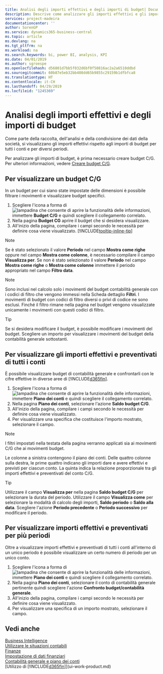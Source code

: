 ```yaml
---
title: Analisi degli importi effettivi e degli importi di budget| Documenti Microsoft
description: Descrive come analizzare gli importi effettivi e gli importi di budget.
services: project-madeira
documentationcenter: ''
author: SorenGP
ms.service: dynamics365-business-central
ms.topic: article
ms.devlang: na
ms.tgt_pltfrm: na
ms.workload: na
ms.search.keywords: bi, power BI, analysis, KPI
ms.date: 04/01/2019
ms.author: sgroespe
ms.openlocfilehash: d56801d7bb5f032d6bf0f50816ac2a2a6510ddbd
ms.sourcegitcommit: 60b87e5eb32bb408dd65b9855c29159b1dfbfca8
ms.translationtype: HT
ms.contentlocale: it-CH
ms.lasthandoff: 04/29/2019
ms.locfileid: "1245369"
---
```

# <a name="analyze-actual-amounts-versus-budgeted-amounts"></a>Analisi degli importi effettivi e degli importi di budget
Come parte della raccolta, dell'analisi e della condivisione dei dati della società, si visualizzano gli importi effettivi rispetto agli importi di budget per tutti i conti e per diversi periodi.

Per analizzare gli importi di budget, è prima necessario creare budget C/G. Per ulteriori informazioni, vedere [Creare budget C/G](finance-how-create-budgets.md).

## <a name="to-view-a-gl-budget"></a>Per visualizzare un budget C/G
In un budget per cui siano state impostate delle dimensioni è possibile filtrare i movimenti e visualizzare budget specifici.

1. Scegliere l'icona a forma di ![lampadina che consente di aprire la funzionalità delle informazioni](media/ui-search/search_small.png "Informazioni sull'operazione che si desidera eseguire"), immettere **Budget C/G** e quindi scegliere il collegamento correlato.
2. Nella pagina **Budget CG** aprire il budget che si desidera visualizzare.  
3. All'inizio della pagina, compilare i campi secondo le necessità per definire cosa viene visualizzato. [!INCLUDE[tooltip-inline-tip](includes/tooltip-inline-tip_md.md)]

> [!NOTE]  
>   Se è stato selezionato il valore **Periodo** nel campo **Mostra come righe** oppure nel campo **Mostra come colonne**, è necessario compilare il campo **Visualizza per**. Se non è stato selezionato il valore **Periodo** nel campo **Mostra come righe** o **Mostra come colonne** immettere il periodo appropriato nel campo **Filtro data**.  

> [!NOTE]  
>   Sono inclusi nel calcolo solo i movimenti del budget contabilità generale con i codici di filtro che vengono immessi nella Scheda dettaglio **Filtri**. I movimenti di budget con codici di filtro diversi o privi di codice ne sono esclusi. Finché il filtro rimane nella pagina nel budget vengono visualizzate unicamente i movimenti con questi codici di filtro.  

> [!TIP]  
>   Se si desidera modificare il budget, è possibile modificare i movimenti del budget. Scegliere un importo per visualizzare i movimenti del budget della contabilità generale sottostanti.

## <a name="to-view-actual-and-budgeted-amounts-for-all-accounts"></a>Per visualizzare gli importi effettivi e preventivati di tutti i conti  
È possibile visualizzare budget di contabilità generale e confrontarli con le cifre effettive in diverse aree di [!INCLUDE[d365fin](includes/d365fin_md.md)].

1. Scegliere l'icona a forma di ![lampadina che consente di aprire la funzionalità delle informazioni](media/ui-search/search_small.png "Informazioni sull'operazione che si desidera eseguire"), immettere **Piano dei conti** e quindi scegliere il collegamento correlato.  
2. Nella pagina **Piano dei conti**, selezionare l'azione **Saldo budget C/G**.
3. All'inizio della pagina, compilare i campi secondo le necessità per definire cosa viene visualizzato.  
4. Per visualizzare una specifica che costituisce l'importo mostrato, selezionare il campo.  

> [!NOTE]  
>   I filtri impostati nella testata della pagina verranno applicati sia ai movimenti C/G che ai movimenti budget.

Le colonne a sinistra contengono il piano dei conti. Delle quattro colonne sulla destra, le prime quattro indicano gli importi dare e avere effettivi e previsti per ciascun conto. La quinta indica la relazione proporzionale tra gli importi effettivi e preventivati del conto C/G.  

> [!TIP]  
>   Utilizzare il campo **Visualizza per** nella pagina **Saldo budget C/G** per selezionare la durata del periodo. Utilizzare il campo **Visualizza come** per selezionare la modalità di calcolo degli importi, **Saldo periodo** o **Saldo alla data**. Scegliere l'azione **Periodo precedente** o **Periodo successivo** per modificare il periodo.  

## <a name="to-view-actual-and-budgeted-amounts-for-several-periods"></a>Per visualizzare importi effettivi e preventivati per più periodi  
Oltre a visualizzare importi effettivi e preventivati di tutti i conti all'interno di un unico periodo è possibile visualizzare un certo numero di periodo per un unico conto.  

1. Scegliere l'icona a forma di ![lampadina che consente di aprire la funzionalità delle informazioni](media/ui-search/search_small.png "Informazioni sull'operazione che si desidera eseguire"), immettere **Piano dei conti** e quindi scegliere il collegamento correlato.  
2. Nella pagina **Piano dei conti**, selezionare il conto di contabilità generale pertinente quindi scegliere l'azione **Confronto budget/contabilità generale**.  
3. All'inizio della pagina, compilare i campi secondo le necessità per definire cosa viene visualizzato.   
4. Per visualizzare una specifica di un importo mostrato, selezionare il campo.  

## <a name="see-also"></a>Vedi anche
[Business Intelligence](bi.md)  
[Utilizzare le situazioni contabili](bi-how-work-account-schedule.md)  
[Finanze](finance.md)  
[Impostazione di dati finanziari](finance-setup-finance.md)  
[Contabilità generale e piano dei conti](finance-general-ledger.md)  
[Utilizzo di [!INCLUDE[d365fin](includes/d365fin_md.md)]](ui-work-product.md)  
